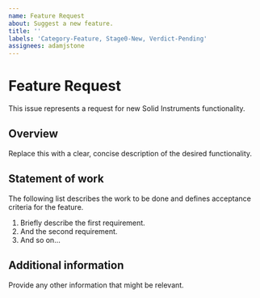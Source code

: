```yaml
---
name: Feature Request
about: Suggest a new feature.
title: ''
labels: 'Category-Feature, Stage0-New, Verdict-Pending'
assignees: adamjstone
---
```


# Feature Request

This issue represents a request for new Solid Instruments functionality.

## Overview

Replace this with a clear, concise description of the desired functionality.

## Statement of work

The following list describes the work to be done and defines acceptance criteria for the feature.

1. Briefly describe the first requirement.
2. And the second requirement.
3. And so on...

## Additional information

Provide any other information that might be relevant.
